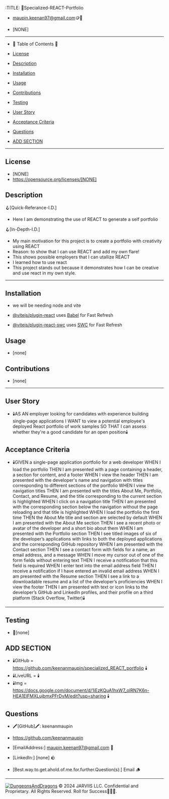 
  :TITLE:
👑Specialized-REACT-Portfolio

- maupin.keenan97@gmail.com🪙💸

- [NONE]
-----------------------------------------------------------

- 🧭 Table of Contents 🧭 

- [License](#license)

- [Description](#description)

- [Installation](#installation)

- [Usage](#usage)

- [Contributions](#contributions)

- [Testing](#testing)

- [User Story](#user-story)

- [Acceptance Criteria](#acceptance-criteria)

- [Questions](#questions)

- [ADD SECTION ](#add-section)

-------------------------------------------------------
## License
- [NONE]
- https://opensource.org/licenses/[NONE]

## Description

🪝[Quick-Referance-I.D.] 
- Here I am demonstrating the use of REACT to generate a self portfolio

🪝[In-Depth-I.D.] 
- My main motivation for this project is to create a portfolio with creativity using REACT
- Reason: to show that I can use REACT and add my own flare!
- This shows possible employers that I can utallize REACT
- I learned how to use react
- This project stands out because it demonstrates how I can be creative and use react in my own style.

-------------------------------------------------------
## Installation 
- we will be needing node and vite

- [@vitejs/plugin-react](https://github.com/vitejs/vite-plugin-react/blob/main/packages/plugin-react/README.md) uses [Babel](https://babeljs.io/) for Fast Refresh

- [@vitejs/plugin-react-swc](https://github.com/vitejs/vite-plugin-react-swc) uses [SWC](https://swc.rs/) for Fast Refresh

## Usage
- [none]
## Contributions
- [none]
-------------------------------------------------------
## User Story
- 🕯️AS AN employer looking for candidates with experience building single-page applications
I WANT to view a potential employee's deployed React portfolio of work samples
SO THAT I can assess whether they're a good candidate for an open position🕯️

## Acceptance Criteria
- 🕯️GIVEN a single-page application portfolio for a web developer
WHEN I load the portfolio
THEN I am presented with a page containing a header, a section for content, and a footer
WHEN I view the header
THEN I am presented with the developer's name and navigation with titles corresponding to different sections of the portfolio
WHEN I view the navigation titles
THEN I am presented with the titles About Me, Portfolio, Contact, and Resume, and the title corresponding to the current section is highlighted
WHEN I click on a navigation title
THEN I am presented with the corresponding section below the navigation without the page reloading and that title is highlighted
WHEN I load the portfolio the first time
THEN the About Me title and section are selected by default
WHEN I am presented with the About Me section
THEN I see a recent photo or avatar of the developer and a short bio about them
WHEN I am presented with the Portfolio section
THEN I see titled images of six of the developer’s applications with links to both the deployed applications and the corresponding GitHub repository
WHEN I am presented with the Contact section
THEN I see a contact form with fields for a name, an email address, and a message
WHEN I move my cursor out of one of the form fields without entering text
THEN I receive a notification that this field is required
WHEN I enter text into the email address field
THEN I receive a notification if I have entered an invalid email address
WHEN I am presented with the Resume section
THEN I see a link to a downloadable resume and a list of the developer’s proficiencies
WHEN I view the footer
THEN I am presented with text or icon links to the developer’s GitHub and LinkedIn profiles, and their profile on a third platform (Stack Overflow, Twitter)🕯️
-------------------------------------------------------

## Testing
- 🧪[none]

## ADD SECTION 
- 🕯️GitHub = https://github.com/keenanmaupin/specialized_REACT_portfolio 🕯️
- 🕯️LiveURL = 🕯️
- 🕯️Img = https://docs.google.com/document/d/1iEzKQuA1hxW7_olRN7K6n-HEA1ElFMXLujbmxPFrDvM/edit?usp=sharing 🕯️

## Questions
- 🖍️[GitHub]🖍️: keenanmaupin
- https://github.com/keenanmaupin
- [EmailAddress:] maupin.keenan97@gmail.com 🍄
- [LinkedIn:] [none] 🪨

- [Best.way.to.get.ahold.of.me.for.further.Question(s):] Email 🪵

---

[![DungeonsAndDragons](https://cdn3.emoji.gg/emojis/2932-dungeonsanddragons.gif)](https://emoji.gg/emoji/2932-dungeonsanddragons)
© 2024 JARVIIS LLC. Confidential and Proprietary. All Rights Reserved. Roll for Success🧙🏾‍♂️.